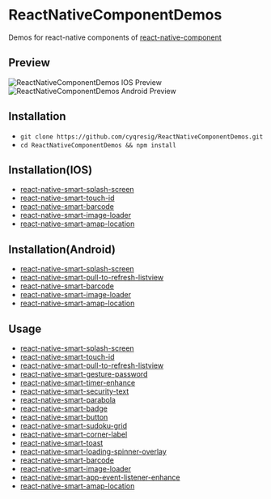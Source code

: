 # ReactNativeComponentDemos
Demos for react-native components of [react-native-component][1]

## Preview

![ReactNativeComponentDemos IOS Preview][10000]
![ReactNativeComponentDemos Android Preview][10001]

## Installation

*   `git clone https://github.com/cyqresig/ReactNativeComponentDemos.git`
*   `cd ReactNativeComponentDemos && npm install`

## Installation(IOS)

* [react-native-smart-splash-screen][2]
* [react-native-smart-touch-id][3]
* [react-native-smart-barcode][15]
* [react-native-smart-image-loader][16]
* [react-native-smart-amap-location][18]

## Installation(Android)

* [react-native-smart-splash-screen][2]
* [react-native-smart-pull-to-refresh-listview][4]
* [react-native-smart-barcode][15]
* [react-native-smart-image-loader][16]
* [react-native-smart-amap-location][18]

## Usage

* [react-native-smart-splash-screen][2]
* [react-native-smart-touch-id][3]
* [react-native-smart-pull-to-refresh-listview][4]
* [react-native-smart-gesture-password][5]
* [react-native-smart-timer-enhance][6]
* [react-native-smart-security-text][7]
* [react-native-smart-parabola][8]
* [react-native-smart-badge][9]
* [react-native-smart-button][10]
* [react-native-smart-sudoku-grid][11]
* [react-native-smart-corner-label][12]
* [react-native-smart-toast][13]
* [react-native-smart-loading-spinner-overlay][14]
* [react-native-smart-barcode][15]
* [react-native-smart-image-loader][16]
* [react-native-smart-app-event-listener-enhance][17]
* [react-native-smart-amap-location][18]

[1]: https://github.com/react-native-component
[2]: https://github.com/react-native-component/react-native-smart-splash-screen
[3]: https://github.com/react-native-component/react-native-smart-touch-id
[4]: https://github.com/react-native-component/react-native-smart-pull-to-refresh-listview
[5]: https://github.com/react-native-component/react-native-smart-gesture-password
[6]: https://github.com/react-native-component/react-native-smart-timer-enhance
[7]: https://github.com/react-native-component/react-native-smart-security-text
[8]: https://github.com/react-native-component/react-native-smart-parabola
[9]: https://github.com/react-native-component/react-native-smart-badge
[10]: https://github.com/react-native-component/react-native-smart-button
[11]: https://github.com/react-native-component/react-native-smart-sudoku-grid
[12]: https://github.com/react-native-component/react-native-smart-corner-label
[13]: https://github.com/react-native-component/react-native-smart-toast
[14]: https://github.com/react-native-component/react-native-smart-loading-spinner-overlay
[15]: https://github.com/react-native-component/react-native-smart-barcode
[16]: https://github.com/react-native-component/react-native-smart-image-loader
[17]: https://github.com/react-native-component/react-native-smart-app-event-listener-enhance
[18]: https://github.com/react-native-component/react-native-smart-amap-location

[10000]: http://cyqresig.github.io/img/react-native-component-demos-preview-ios-v0.0.1.gif
[10001]: http://cyqresig.github.io/img/react-native-component-demos-preview-android-v0.0.1.gif
